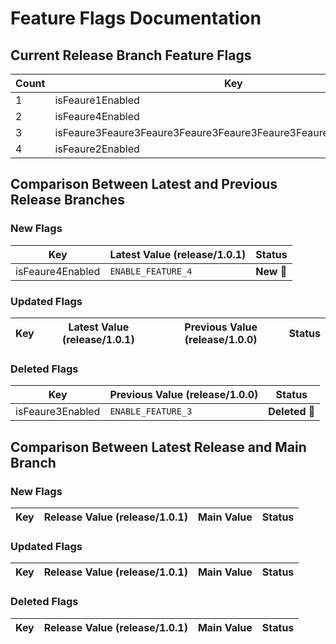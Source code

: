 # Feature Flags Documentation

## Current Release Branch Feature Flags
| Count | Key              | Value                       |
|-------|------------------|-----------------------------|
| 1 | isFeaure1Enabled | `ENABLE_FEATURE_1` |
| 2 | isFeaure4Enabled | `ENABLE_FEATURE_4` |
| 3 | isFeaure3Feaure3Feaure3Feaure3Feaure3Feaure3Feaure3Feaure3Enabled | `ENABLE_Feaure3Feaure3Feaure3Feaure3Feaure3Feaure3Feaure3Feaure_3` |
| 4 | isFeaure2Enabled | `ENABLE_FEATURE_2` |

## Comparison Between Latest and Previous Release Branches
### New Flags
| Key              | Latest Value (release/1.0.1) | Status     |
|------------------|-------------------------------|------------|
| isFeaure4Enabled | `ENABLE_FEATURE_4` | **New 🔵** |
### Updated Flags
| Key              | Latest Value (release/1.0.1) | Previous Value (release/1.0.0) | Status     |
|------------------|-------------------------------|-----------------------------------|------------|
### Deleted Flags
| Key              | Previous Value (release/1.0.0) | Status     |
|------------------|-----------------------------------|------------|
| isFeaure3Enabled | `ENABLE_FEATURE_3` | **Deleted 🔴** |

## Comparison Between Latest Release and Main Branch
### New Flags
| Key              | Release Value (release/1.0.1) | Main Value      | Status     |
|------------------|-------------------------------|-----------------|------------|
### Updated Flags
| Key              | Release Value (release/1.0.1) | Main Value      | Status     |
|------------------|-------------------------------|-----------------|------------|
### Deleted Flags
| Key              | Release Value (release/1.0.1) | Main Value      | Status     |
|------------------|-------------------------------|-----------------|------------|

